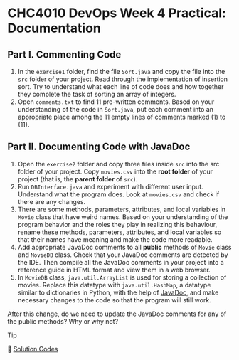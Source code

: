 # CHC4010 DevOps Week 4 Practical: Documentation  

## Part I. Commenting Code  

1. In the `exercise1` folder, find the file `Sort.java` and copy the file into the `src` folder of your project. Read through the implementation of insertion sort. Try to understand what each line of code does and how together they complete the task of sorting an array of integers.  
2. Open `comments.txt` to find 11 pre-written comments. Based on your understanding of the code in `Sort.java`, put each comment into an appropriate place among the 11 empty lines of comments marked (1) to (11).  

## Part II. Documenting Code with JavaDoc  

1. Open the `exercise2` folder and copy three files inside `src` into the src` `folder of your project. Copy `movies.csv` into the **root folder** of your project (that is, the **parent folder** of `src`).  
2. Run `DBInterface.java` and experiment with different user input. Understand what the program does. Look at `movies.csv` and check if there are any changes.  
3. There are some methods, parameters, attributes, and local variables in `Movie` class that have weird names. Based on your understanding of the program behavior and the roles they play in realizing this behaviour, rename these methods, parameters, attributes, and local variables so that their names have meaning and make the code more readable.  
4. Add appropriate JavaDoc comments to all **public** methods of `Movie` class and `MovieDB` class. Check that your JavaDoc comments are detected by the IDE. Then compile all the JavaDoc comments in your project into a reference guide in HTML format and view them in a web browser.  
5. In `MovieDB` class, `java.util.ArrayList` is used for storing a collection of movies. Replace this datatype with `java.util.HashMap`, a datatype similar to dictionaries in Python, with the help of [JavaDoc](https://docs.oracle.com/en/java/javase/20/docs/api/java.base/java/util/HashMap.html), and make necessary changes to the code so that the program will still work.  

After this change, do we need to update the JavaDoc comments for any of the public methods? Why or why not?  

> [!TIP]
> 🔗 [Solution Codes](Week%204%20Practices%20-%20solution)

